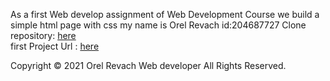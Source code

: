 
As a first Web develop assignment of Web Development Course we build a simple html page with css
my name is Orel Revach id:204687727
Clone repository: <a href="https://github.com/OrelRevach/204687727">here</a>  
first Project Url : <a href="https://orelrevach.github.io/204687727/">here</a> 


Copyright © 2021 Orel Revach Web developer All Rights Reserved.
